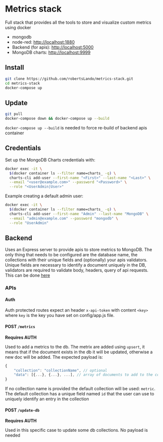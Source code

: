 # Metrics stack

Full stack that provides all the tools to store and visualize custom metrics using docker

- mongodb
- node-red: <http://localhost:1880>
- Backend (for apis): <http://localhost:5000>
- MongoDB charts: <http://localhost:9999>

## Install

```bash
git clone https://github.com/robertsLando/metrics-stack.git
cd metrics-stack
docker-compose up
```

## Update

```bash
git pull
docker-compose down && docker-compose up --build
```

`docker-compose up --build` is needed to force re-build of backend apis container

## Credentials

Set up the MongoDB Charts credentials with:
```bash
docker exec -it \
  $(docker container ls --filter name=charts_ -q) \
  charts-cli add-user --first-name "<First>" --last-name "<Last>" \
  --email "<user@example.com>" --password "<Password>" \
  --role "<UserAdmin|User>"
```

Example creating a default admin user:

```bash
docker exec -it \
  $(docker container ls --filter name=charts_ -q) \
  charts-cli add-user --first-name "Admin" --last-name "MongoDB" \
  --email "admin@example.com" --password "mongodb" \
  --role "UserAdmin"
```

## Backend

Uses an Express server to provide apis to store metrics to MongoDB. The only thing that needs to be configured are the database name, the collections with their unique fields and (optionally) your apis validators. Unique fields are necessary to identify a document uniquely in the DB, validators are required to validate body, headers, query of api requests. This can be done [here](backend/config)

### APIs

#### Auth

Auth protected routes expect an header `x-api-token` with content `<key>` where `key` is the key you have set on config/app.js file.

#### POST `/metrics`

**Requires AUTH**

Used to add a metrics to the db. The metrix are added using `upsert`, it means that if the document exists in the db it will be updated, otherwise a new doc will be added. The expected payload is:

```js
{
    "collection": "collectionName", // optional
    "data": [{...}, {...}, ...], // array of documents to add to the collection
}
```

If no collection name is provided the default collection will be used: `metric`. The default collection has a unique field named `id` that the user can use to uniquely identify an entry in the collection

#### POST `/update-db`

**Requires AUTH**

Used in this specific case to update some db collections. No payload is needed
